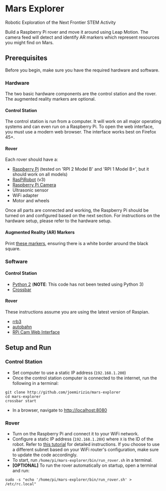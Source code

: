 # Mars Explorer
Robotic Exploration of the Next Frontier STEM Activity

Build a Raspberry Pi rover and move it around using Leap Motion. The camera feed will detect and identify AR markers which represent resources you might find on Mars.

## Prerequisites
Before you begin, make sure you have the required hardware and software.

### Hardware
The two basic hardware components are the control station and the rover. The augmented reality markers are optional.
#### Control Station
The control station is run from a computer. It will work on all major operating systems and can even run on a Raspberry Pi.
To open the web interface, you must use a modern web browser. The interface works best on Firefox 45+.
#### Rover
Each rover should have a:
- [Raspberry Pi](https://www.raspberrypi.org) (tested on 'RPI 2 Model B' and 'RPI 1 Model B+', but it should work on all models)
- [RasPiRobot](http://www.monkmakes.com/rrb3) (v3)
- [Raspberry Pi Camera](https://www.raspberrypi.org/products/camera-module)
- Ultrasonic sensor
- WiFi adapter
- Motor and wheels

Once all parts are connected and working, the Raspberry Pi should be turned on and configured based on the next section. For instructions on the hardware setup, please refer to the hardware setup.

#### Augmented Reality (AR) Markers
Print [these markers](https://github.com/artoolkit/artoolkit5/tree/master/doc/patterns/Matrix%20code%203x3%20with%20Hamming%20%286%2C3%29%20code%20%2872dpi%29), ensuring there is a white border around the black square.

### Software
#### Control Station
- [Python 2](https://www.python.org/downloads) (**NOTE**: This code has not been tested using Python 3)
- [Crossbar](http://crossbar.io)

#### Rover
These instructions assume you are using the latest version of Raspian.
- [rrb3](https://pypi.python.org/pypi/rrb3)
- [autobahn](http://autobahn.ws/python)
- [RPi Cam Web Interface](http://elinux.org/RPi-Cam-Web-Interface)

## Setup and Run
### Control Station
- Set computer to use a static IP address (```192.168.1.200```)
- Once the control station computer is connected to the internet, run the following in a terminal:
```
git clone http://github.com/joemirizio/mars-explorer
cd mars-explorer
crossbar start
```
- In a browser, navigate to [http://localhost:8080](http://localhost:8080)

### Rover
- Turn on the Raspberry Pi and connect it to your WiFi network.
- Configure a static IP address (```192.168.1.20X```) where ```X``` is the ID of the robot. Refer to [this tutorial](https://www.modmypi.com/blog/tutorial-how-to-give-your-raspberry-pi-a-static-ip-address) for detailed instructions. If you choose to use a different subnet based on your WiFi router's configuration, make sure to update the code accordingly.
- To start, run ```/home/pi/mars-explorer/bin/run_rover.sh``` in a terminal.
- **[OPTIONAL]** To run the rover automatically on startup, open a terminal and run: 
```
sudo -s "echo '/home/pi/mars-explorer/bin/run_rover.sh' > /etc/rc.local"
```
